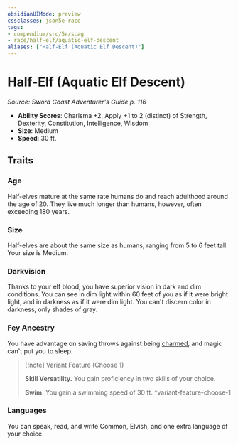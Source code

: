 ```yaml
---
obsidianUIMode: preview
cssclasses: json5e-race
tags:
- compendium/src/5e/scag
- race/half-elf/aquatic-elf-descent
aliases: ["Half-Elf (Aquatic Elf Descent)"]
---
```

# Half-Elf (Aquatic Elf Descent)
*Source: Sword Coast Adventurer's Guide p. 116*  

- **Ability Scores**: Charisma +2, Apply +1 to 2 (distinct) of Strength, Dexterity, Constitution, Intelligence, Wisdom
- **Size**: Medium
- **Speed**: 30 ft.

## Traits

### Age

Half-elves mature at the same rate humans do and reach adulthood around the age of 20. They live much longer than humans, however, often exceeding 180 years.

### Size

Half-elves are about the same size as humans, ranging from 5 to 6 feet tall. Your size is Medium.

### Darkvision

Thanks to your elf blood, you have superior vision in dark and dim conditions. You can see in dim light within 60 feet of you as if it were bright light, and in darkness as if it were dim light. You can't discern color in darkness, only shades of gray.

### Fey Ancestry

You have advantage on saving throws against being [charmed](5E2014官方资源/规则/conditions.md#charmed), and magic can't put you to sleep.

> [!note] Variant Feature (Choose 1)
> 
> **Skill Versatility.** You gain proficiency in two skills of your choice.
> 
> **Swim.** You gain a swimming speed of 30 ft.
^variant-feature-choose-1

### Languages

You can speak, read, and write Common, Elvish, and one extra language of your choice.